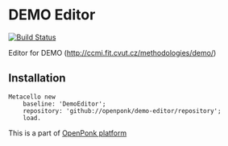 # DEMO Editor
[![Build Status](https://travis-ci.org/OpenPonk/demo-editor.svg?branch=master)](https://travis-ci.org/OpenPonk/demo-editor)

Editor for DEMO (http://ccmi.fit.cvut.cz/methodologies/demo/)

## Installation

```
Metacello new
	baseline: 'DemoEditor';
	repository: 'github://openponk/demo-editor/repository';
	load.
```

This is a part of [OpenPonk platform](https://openponk.github.io)
